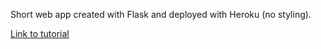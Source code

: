 Short web app created with Flask and deployed with Heroku (no styling).

[Link to tutorial](https://www.youtube.com/watch?v=Z1RJmh_OqeA&t=931s)
